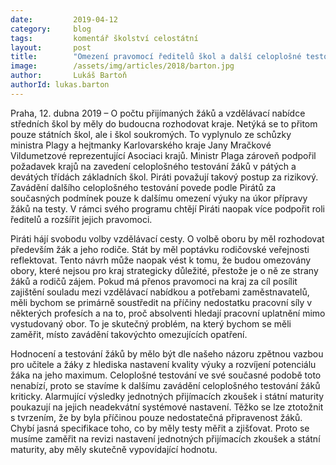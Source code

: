 ```yaml
---
date:         2019-04-12
category:     blog
tags:         komentář školství celostátní
layout:       post
title:        "Omezení pravomocí ředitelů škol a další celoplošné testování – ministr Plaga ustoupil požadavkům krajů"
image:        /assets/img/articles/2018/barton.jpg
author:       Lukáš Bartoň
authorId: lukas.barton
---
```



Praha, 12. dubna 2019 – O počtu přijímaných žáků a vzdělávací nabídce středních škol by měly do budoucna rozhodovat kraje. Netýká se to přitom pouze státních škol, ale i škol soukromých. To vyplynulo ze schůzky ministra Plagy a hejtmanky Karlovarského kraje Jany Mračkové Vildumetzové reprezentující Asociaci krajů. Ministr Plaga zároveň podpořil požadavek krajů na zavedení celoplošného testování žáků v pátých a devátých třídách základních škol. Piráti považují takový postup za rizikový. Zavádění dalšího celoplošného testování povede podle Pirátů za současných podmínek pouze k dalšímu omezení výuky na úkor přípravy žáků na testy. V rámci svého programu chtějí Piráti naopak více podpořit roli ředitelů a rozšířit jejich pravomoci. 

Piráti hájí svobodu volby vzdělávací cesty. O volbě oboru by měl rozhodovat především žák a jeho rodiče. Stát by měl poptávku rodičovské veřejnosti reflektovat. Tento návrh může naopak vést k tomu, že budou omezovány obory, které nejsou pro kraj strategicky důležité, přestože je o ně ze strany žáků a rodičů zájem. Pokud má přenos pravomoci na kraj za cíl posílit zajištění souladu mezi vzdělávací nabídkou a potřebami zaměstnavatelů, měli bychom se primárně soustředit na příčiny nedostatku pracovní síly v některých profesích a na to, proč absolventi hledají pracovní uplatnění mimo vystudovaný obor. To je skutečný problém, na který bychom se měli zaměřit, místo zavádění takovýchto omezujících opatření.

Hodnocení a testování žáků by mělo být dle našeho názoru zpětnou vazbou pro učitele a žáky z hlediska nastavení kvality výuky a rozvíjení potenciálu žáka na jeho maximum. Celoplošné testování ve své současné podobě toto nenabízí, proto se stavíme k dalšímu zavádění celoplošného testování žáků kriticky. Alarmující výsledky jednotných přijímacích zkoušek i státní maturity poukazují na jejich neadekvátní systémové nastavení. Těžko se lze ztotožnit s tvrzením, že by byla příčinou pouze nedostatečná připravenost žáků. Chybí jasná specifikace toho, co by měly testy měřit a zjišťovat. Proto se musíme zaměřit na revizi nastavení jednotných přijímacích zkoušek a státní maturity, aby měly skutečně vypovídající hodnotu.
